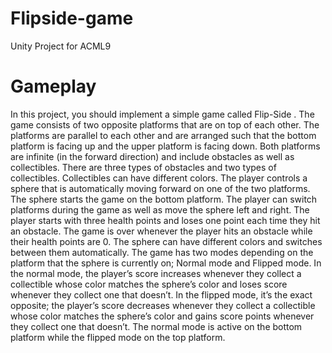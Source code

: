# Flipside-game
Unity Project for ACML9
# Gameplay
In this project, you should implement a simple game called Flip-Side . The game consists of two
opposite platforms that are on top of each other. The platforms are parallel to each other and
are arranged such that the bottom platform is facing up and the upper platform is facing down.
Both platforms are infinite (in the forward direction) and include obstacles as well as collectibles.
There are three types of obstacles and two types of collectibles. Collectibles can have different
colors.
The player controls a sphere that is automatically moving forward on one of the two platforms.
The sphere starts the game on the bottom platform. The player can switch platforms during the
game as well as move the sphere left and right. The player starts with three health points and
loses one point each time they hit an obstacle. The game is over whenever the player hits an
obstacle while their health points are 0.
The sphere can have different colors and switches between them automatically. The game has
two modes depending on the platform that the sphere is currently on; Normal mode and Flipped
mode. In the normal mode, the player’s score increases whenever they collect a collectible
whose color matches the sphere’s color and loses score whenever they collect one that doesn’t.
In the flipped mode, it’s the exact opposite; the player’s score decreases whenever they collect
a collectible whose color matches the sphere’s color and gains score points whenever they
collect one that doesn’t. The normal mode is active on the bottom platform while the flipped
mode on the top platform.
